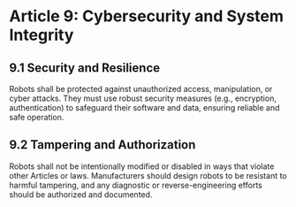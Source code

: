 # Article 9: Cybersecurity and System Integrity

## 9.1 Security and Resilience
Robots shall be protected against unauthorized access, manipulation, or cyber attacks. They must use robust security measures (e.g., encryption, authentication) to safeguard their software and data, ensuring reliable and safe operation.

## 9.2 Tampering and Authorization
Robots shall not be intentionally modified or disabled in ways that violate other Articles or laws. Manufacturers should design robots to be resistant to harmful tampering, and any diagnostic or reverse-engineering efforts should be authorized and documented.
